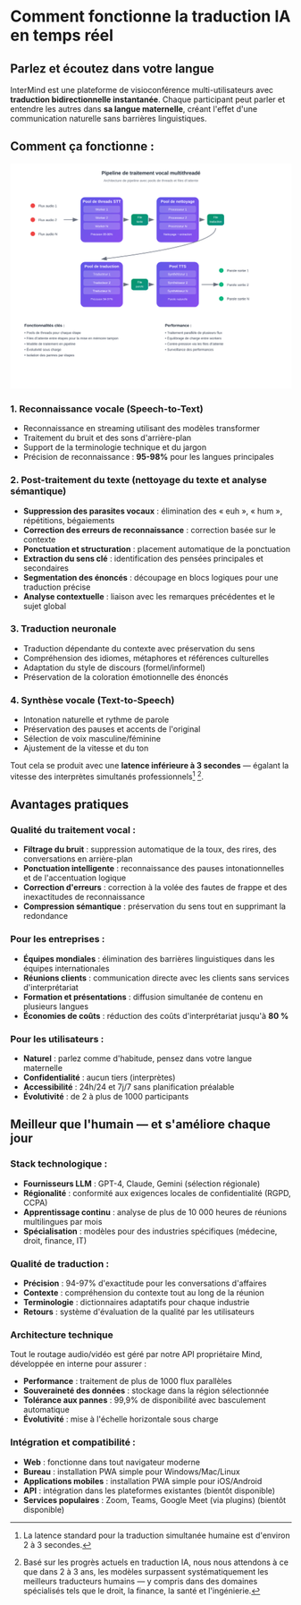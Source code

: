 # Comment fonctionne la traduction IA en temps réel

## Parlez et écoutez dans votre langue

InterMind est une plateforme de visioconférence multi-utilisateurs avec **traduction bidirectionnelle instantanée**. Chaque participant peut parler et entendre les autres dans **sa langue maternelle**, créant l'effet d'une communication naturelle sans barrières linguistiques.

## Comment ça fonctionne :

<!-- :::details Show diagram of AI translation process
::: -->

![](./interpretating.svg)

### 1. **Reconnaissance vocale (Speech-to-Text)**

- Reconnaissance en streaming utilisant des modèles transformer
- Traitement du bruit et des sons d\'arrière-plan
- Support de la terminologie technique et du jargon
- Précision de reconnaissance : **95-98%** pour les langues principales

### 2. **Post-traitement du texte (nettoyage du texte et analyse sémantique)**

- **Suppression des parasites vocaux** : élimination des « euh », « hum », répétitions, bégaiements
- **Correction des erreurs de reconnaissance** : correction basée sur le contexte
- **Ponctuation et structuration** : placement automatique de la ponctuation
- **Extraction du sens clé** : identification des pensées principales et secondaires
- **Segmentation des énoncés** : découpage en blocs logiques pour une traduction précise
- **Analyse contextuelle** : liaison avec les remarques précédentes et le sujet global

### 3. **Traduction neuronale**

- Traduction dépendante du contexte avec préservation du sens
- Compréhension des idiomes, métaphores et références culturelles
- Adaptation du style de discours (formel/informel)
- Préservation de la coloration émotionnelle des énoncés

### 4. **Synthèse vocale (Text-to-Speech)**

- Intonation naturelle et rythme de parole
- Préservation des pauses et accents de l\'original
- Sélection de voix masculine/féminine
- Ajustement de la vitesse et du ton

Tout cela se produit avec une **latence inférieure à 3 secondes** — égalant la vitesse des interprètes simultanés professionnels[^1] [^2].

## Avantages pratiques

### Qualité du traitement vocal :

- **Filtrage du bruit** : suppression automatique de la toux, des rires, des conversations en arrière-plan
- **Ponctuation intelligente** : reconnaissance des pauses intonationnelles et de l'accentuation logique
- **Correction d'erreurs** : correction à la volée des fautes de frappe et des inexactitudes de reconnaissance
- **Compression sémantique** : préservation du sens tout en supprimant la redondance

### Pour les entreprises :

- **Équipes mondiales** : élimination des barrières linguistiques dans les équipes internationales
- **Réunions clients** : communication directe avec les clients sans services d'interprétariat
- **Formation et présentations** : diffusion simultanée de contenu en plusieurs langues
- **Économies de coûts** : réduction des coûts d'interprétariat jusqu'à **80 %**

### Pour les utilisateurs :

- **Naturel** : parlez comme d'habitude, pensez dans votre langue maternelle
- **Confidentialité** : aucun tiers (interprètes)
- **Accessibilité** : 24h/24 et 7j/7 sans planification préalable
- **Évolutivité** : de 2 à plus de 1000 participants

## Meilleur que l'humain — et s'améliore chaque jour

### Stack technologique :

- **Fournisseurs LLM** : GPT-4, Claude, Gemini (sélection régionale)
- **Régionalité** : conformité aux exigences locales de confidentialité (RGPD, CCPA)
- **Apprentissage continu** : analyse de plus de 10 000 heures de réunions multilingues par mois
- **Spécialisation** : modèles pour des industries spécifiques (médecine, droit, finance, IT)

### Qualité de traduction :

- **Précision** : 94-97% d'exactitude pour les conversations d'affaires
- **Contexte** : compréhension du contexte tout au long de la réunion
- **Terminologie** : dictionnaires adaptatifs pour chaque industrie
- **Retours** : système d'évaluation de la qualité par les utilisateurs

### Architecture technique

Tout le routage audio/vidéo est géré par notre API propriétaire Mind, développée en interne pour assurer :

- **Performance** : traitement de plus de 1000 flux parallèles
- **Souveraineté des données** : stockage dans la région sélectionnée
- **Tolérance aux pannes** : 99,9% de disponibilité avec basculement automatique
- **Évolutivité** : mise à l'échelle horizontale sous charge

### Intégration et compatibilité :

- **Web** : fonctionne dans tout navigateur moderne
- **Bureau** : installation PWA simple pour Windows/Mac/Linux
- **Applications mobiles** : installation PWA simple pour iOS/Android
- **API** : intégration dans les plateformes existantes (bientôt disponible)
- **Services populaires** : Zoom, Teams, Google Meet (via plugins) (bientôt disponible)

[^1]: La latence standard pour la traduction simultanée humaine est d'environ 2 à 3 secondes.

[^2]: Basé sur les progrès actuels en traduction IA, nous nous attendons à ce que dans 2 à 3 ans, les modèles surpassent systématiquement les meilleurs traducteurs humains — y compris dans des domaines spécialisés tels que le droit, la finance, la santé et l'ingénierie.